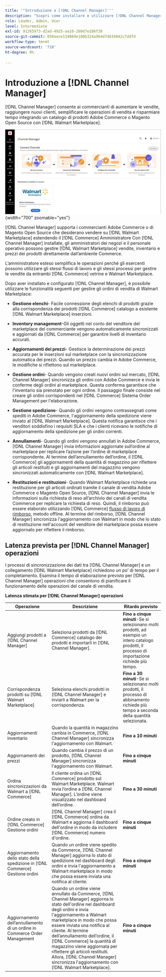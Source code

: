 ```yaml
---
title: '"Introduzione a [!DNL Channel Manager]'''
description: "Scopri come installare e utilizzare [!DNL Channel Manager] integrare Adobe Commerce e i negozi di Magento Open Source con Walmart Marketplace e creare un canale di vendita per gestire in modo semplice le inserzioni, i prezzi, l’inventario e le vendite nel marketplace dal proprio amministratore Commerce."
role: Leader, Admin, User
level: Intermediate
exl-id: 91265973-d2ad-4925-aa10-260d7e186f20
source-git-commit: 850aece134084e108b324a964d7d834042c7ddfd
workflow-type: tm+mt
source-wordcount: '710'
ht-degree: 0%

---
```



# Introduzione a [!DNL Channel Manager]

[!DNL Channel Manager] consente ai commercianti di aumentare le vendite, raggiungere nuovi clienti, semplificare le operazioni di vendita e risparmiare tempo integrando un catalogo di prodotti Adobe Commerce o Magento Open Source con [!DNL Walmart Marketplace].

![[!DNL Channel Manager] visualizzazione amministrazione dell’estensione](assets/channel-manager-home.png){width="700" zoomable="yes"}

[!DNL Channel Manager] supporta i commercianti Adobe Commerce o di Magento Open Source che desiderano vendere su [!DNL Walmart Marketplace] estendendo il [!DNL Commerce] Amministratore Con [!DNL Channel Manager] installate, gli amministratori dei negozi e il personale operativo possono gestire [!DNL Walmart Marketplace] vendite, inventario e prezzi dei prodotti direttamente dall’ambiente Commerce.

L’amministratore esteso semplifica le operazioni perché gli esercenti possono utilizzare gli stessi flussi di lavoro e gli stessi processi per gestire le vendite da entrambi [!DNL Commerce] vetrine e Walmart Marketplace.

Dopo aver installato e configurato [!DNL Channel Manager], è possibile utilizzare le funzionalità seguenti per gestire gli ordini di vendita di Walmart Marketplace:

* **Gestione elenchi**- Facile connessione degli elenchi di prodotti grazie alla corrispondenza dei prodotti [!DNL Commerce] catalogo a esistente [!DNL Walmart Marketplace] inserzioni.

* **Inventory management**-Gli oggetti nel conto del venditore del marketplace del commerciante vengono automaticamente sincronizzati e aggiornati da [!DNL Commerce] per garantire livelli di inventario accurati.

* **Aggiornamenti dei prezzi**- Gestisce la determinazione dei prezzi accurata per le inserzioni sul marketplace con la sincronizzazione automatica dei prezzi. Quando un prezzo cambia in Adobe Commerce, le modifiche si riflettono sul marketplace.

* **Gestione ordini**- Quando vengono creati nuovi ordini sul mercato, [!DNL Channel Manager] sincronizza gli ordini con Adobe Commerce e invia le conferme degli ordini al marketplace. Questa conferma garantisce che l&#39;inventario sia prenotato per ogni ordine. Il passaggio finale consiste nel creare gli ordini corrispondenti nel [!DNL Commerce] Sistema Order Management per l&#39;elaborazione.

* **Gestione spedizione**- Quando gli ordini vengono contrassegnati come spediti in Adobe Commerce, l&#39;aggiornamento della spedizione viene inviato al [!DNL Walmart Marketplace]. Questa notifica garantisce che i venditori soddisfino i requisiti SLA e che i clienti ricevano le notifiche di aggiornamento della spedizione per gli ordini correnti.

* **Annullamenti**- Quando gli ordini vengono annullati in Adobe Commerce, [!DNL Channel Manager] invia informazioni aggiornate sull’ordine al marketplace per replicare l’azione per l’ordine di marketplace corrispondente. Al termine dell’annullamento dell’ordine, il [!DNL Commerce] gli aggiornamenti della quantità di magazzino per riflettere gli articoli restituiti e gli aggiornamenti del magazzino vengono sincronizzati automaticamente con [!DNL Walmart Marketplace].

* **Restituzioni e restituzioni**- Quando Walmart Marketplace richiede una restituzione per gli articoli ordinati tramite il canale di vendita Adobe Commerce o Magento Open Source, [!DNL Channel Manager] invia le informazioni sulla richiesta di reso all’archivio dei canali di vendita Commerce per replicare la richiesta di reso. Quindi, il rimborso può essere elaborato utilizzando [!DNL Commerce] [flusso di lavoro di rimborso](https://experienceleague.adobe.com/docs/commerce-admin/stores-sales/order-management/credit-memos/credit-memos.html#refund-workflow), metodo offline. Al termine del rimborso, [!DNL Channel Manager] sincronizza l&#39;aggiornamento con Walmart in modo che lo stato di restituzione nell&#39;account del venditore del marketplace possa essere aggiornato per riflettere il rimborso.

## Latenza prevista per [!DNL Channel Manager] operazioni

I processi di sincronizzazione dei dati tra [!DNL Channel Manager] e un collegamento [!DNL Walmart Marketplace] richiedono un po’ di tempo per il completamento. Esamina il tempo di elaborazione previsto per [!DNL Channel Manager] operazioni che consentono di pianificare il funzionamento delle operazioni del canale di vendita.

**Latenza stimata per [!DNL Channel Manager] operazioni**

| **Operazione** | **Descrizione** | **Ritardo previsto** |
|------------------------------------------------------------|--------------------------------------------------------------------------------------------------------------------------------------------------------------------------------------------------------------------------------------------------------------------------------------------------------------------------------------------------------------------------------------------------|------------------------------------------------------------------------------------------------------------------------------|
| Aggiungi prodotti a [!DNL Channel Manager] | Seleziona prodotti da [!DNL Commerce] catalogo dei prodotti e importarli in [!DNL Channel Manager]. | **Fino a cinque minuti**-Se si selezionano molti prodotti, ad esempio un intero catalogo prodotti, il processo di importazione richiede più tempo. |
| Corrispondenza prodotti su [!DNL Walmart Marketplace] | Seleziona elenchi prodotti in [!DNL Channel Manager] e inviarli a Walmart per la corrispondenza. | **Fino a 30 minuti**-Se si selezionano molti prodotti, il processo di abbinamento richiede più tempo a seconda della quantità selezionata. |
| Aggiornamenti inventario | Quando la quantità in magazzino cambia in Commerce, [!DNL Channel Manager] sincronizza l&#39;aggiornamento con Walmart. | **Fino a 10 minuti** |
| Aggiornamenti dei prezzi | Quando cambia il prezzo di un prodotto, [!DNL Channel Manager] sincronizza l&#39;aggiornamento con Walmart. | **Fino a cinque minuti** |
| Ordina sincronizzazioni da Walmart a [!DNL Commerce] | Il cliente ordina un [!DNL Commerce] prodotto sul Walmart Marketplace. Walmart invia l’ordine a [!DNL Channel Manager]. L’ordine viene visualizzato nel dashboard dell’ordine. | **Fino a 30 minuti** |
| Ordine creato in [!DNL Commerce] Gestione ordini | [!DNL Channel Manager] crea il [!DNL Commerce] ordina da Walmart e aggiorna il dashboard dell&#39;ordine in modo da includere [!DNL Commerce] numero d&#39;ordine. | **Fino a cinque minuti** |
| Aggiornamento dello stato della spedizione in [!DNL Commerce] Gestione ordini | Quando un ordine viene spedito da Commerce, [!DNL Channel Manager] aggiorna lo stato di spedizione nel dashboard degli ordini e invia l&#39;aggiornamento a Walmart marketplace in modo che possa essere inviata una notifica al cliente. | **Fino a cinque minuti** |
| Aggiornamento dell’annullamento di un ordine in Commerce Order Management | Quando un ordine viene annullato da Commerce, [!DNL Channel Manager] aggiorna lo stato dell&#39;ordine nel dashboard degli ordini e invia l&#39;aggiornamento a Walmart marketplace in modo che possa essere inviata una notifica al cliente. Al termine dell’annullamento dell’ordine, il [!DNL Commerce] la quantità di magazzino viene aggiornata per riflettere gli articoli restituiti. Allora, [!DNL Channel Manager] sincronizza l&#39;aggiornamento con [!DNL Walmart Marketplace]. | **Fino a cinque minuti** |



